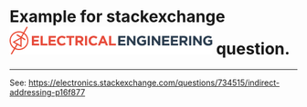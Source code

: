 # Example for stackexchange ![image-20250102012825728](images/image-20250102012825728.png) question.
---------------------------------------------------------

See: https://electronics.stackexchange.com/questions/734515/indirect-addressing-p16f877

